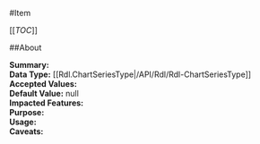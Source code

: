 #Item

[[_TOC_]]

##About

**Summary:**   
**Data Type:** [[Rdl.ChartSeriesType|/API/Rdl/Rdl-ChartSeriesType]]  
**Accepted Values:**   
**Default Value:** null  
**Impacted Features:**   
**Purpose:**   
**Usage:**   
**Caveats:**   

